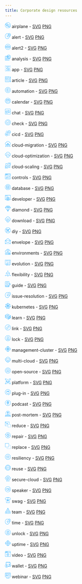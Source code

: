 ```yaml
---
title: Corporate design resources
---
```


<img src="svg/gs23-icon-airplane.svg" width="18" height="18" alt="airplane preview" /> airplane - [SVG](svg/gs23-icon-airplane.svg) [PNG](png/gs23-icon-airplane.png)

<img src="svg/gs23-icon-alert.svg" width="18" height="18" alt="alert preview" /> alert - [SVG](svg/gs23-icon-alert.svg) [PNG](png/gs23-icon-alert.png)

<img src="svg/gs23-icon-alert2.svg" width="18" height="18" alt="alert2 preview" /> alert2 - [SVG](svg/gs23-icon-alert2.svg) [PNG](png/gs23-icon-alert2.png)

<img src="svg/gs23-icon-analysis.svg" width="18" height="18" alt="analysis preview" /> analysis - [SVG](svg/gs23-icon-analysis.svg) [PNG](png/gs23-icon-analysis.png)

<img src="svg/gs23-icon-app.svg" width="18" height="18" alt="app preview" /> app - [SVG](svg/gs23-icon-app.svg) [PNG](png/gs23-icon-app.png)

<img src="svg/gs23-icon-article.svg" width="18" height="18" alt="article preview" /> article - [SVG](svg/gs23-icon-article.svg) [PNG](png/gs23-icon-article.png)

<img src="svg/gs23-icon-automation.svg" width="18" height="18" alt="automation preview" /> automation - [SVG](svg/gs23-icon-automation.svg) [PNG](png/gs23-icon-automation.png)

<img src="svg/gs23-icon-calendar.svg" width="18" height="18" alt="calendar preview" /> calendar - [SVG](svg/gs23-icon-calendar.svg) [PNG](png/gs23-icon-calendar.png)

<img src="svg/gs23-icon-chat.svg" width="18" height="18" alt="chat preview" /> chat - [SVG](svg/gs23-icon-chat.svg) [PNG](png/gs23-icon-chat.png)

<img src="svg/gs23-icon-check.svg" width="18" height="18" alt="check preview" /> check - [SVG](svg/gs23-icon-check.svg) [PNG](png/gs23-icon-check.png)

<img src="svg/gs23-icon-cicd.svg" width="18" height="18" alt="cicd preview" /> cicd - [SVG](svg/gs23-icon-cicd.svg) [PNG](png/gs23-icon-cicd.png)

<img src="svg/gs23-icon-cloud-migration.svg" width="18" height="18" alt="cloud-migration preview" /> cloud-migration - [SVG](svg/gs23-icon-cloud-migration.svg) [PNG](png/gs23-icon-cloud-migration.png)

<img src="svg/gs23-icon-cloud-optimization.svg" width="18" height="18" alt="cloud-optimization preview" /> cloud-optimization - [SVG](svg/gs23-icon-cloud-optimization.svg) [PNG](png/gs23-icon-cloud-optimization.png)

<img src="svg/gs23-icon-cloud-scaling.svg" width="18" height="18" alt="cloud-scaling preview" /> cloud-scaling - [SVG](svg/gs23-icon-cloud-scaling.svg) [PNG](png/gs23-icon-cloud-scaling.png)

<img src="svg/gs23-icon-controls.svg" width="18" height="18" alt="controls preview" /> controls - [SVG](svg/gs23-icon-controls.svg) [PNG](png/gs23-icon-controls.png)

<img src="svg/gs23-icon-database.svg" width="18" height="18" alt="database preview" /> database - [SVG](svg/gs23-icon-database.svg) [PNG](png/gs23-icon-database.png)

<img src="svg/gs23-icon-developer.svg" width="18" height="18" alt="developer preview" /> developer - [SVG](svg/gs23-icon-developer.svg) [PNG](png/gs23-icon-developer.png)

<img src="svg/gs23-icon-diamond.svg" width="18" height="18" alt="diamond preview" /> diamond - [SVG](svg/gs23-icon-diamond.svg) [PNG](png/gs23-icon-diamond.png)

<img src="svg/gs23-icon-download.svg" width="18" height="18" alt="download preview" /> download - [SVG](svg/gs23-icon-download.svg) [PNG](png/gs23-icon-download.png)

<img src="svg/gs23-icon-diy.svg" width="18" height="18" alt="diy preview" /> diy - [SVG](svg/gs23-icon-diy.svg) [PNG](png/gs23-icon-diy.png)

<img src="svg/gs23-icon-envelope.svg" width="18" height="18" alt="envelope preview" /> envelope - [SVG](svg/gs23-icon-envelope.svg) [PNG](png/gs23-icon-envelope.png)

<img src="svg/gs23-icon-environments.svg" width="18" height="18" alt="environments preview" /> environments - [SVG](svg/gs23-icon-environments.svg) [PNG](png/gs23-icon-environments.png)

<img src="svg/gs23-icon-evolution.svg" width="18" height="18" alt="evolution preview" /> evolution - [SVG](svg/gs23-icon-evolution.svg) [PNG](png/gs23-icon-evolution.png)

<img src="svg/gs23-icon-flexibility.svg" width="18" height="18" alt="flexibility preview" /> flexibility - [SVG](svg/gs23-icon-flexibility.svg) [PNG](png/gs23-icon-flexibility.png)

<img src="svg/gs23-icon-guide.svg" width="18" height="18" alt="guide preview" /> guide - [SVG](svg/gs23-icon-guide.svg) [PNG](png/gs23-icon-guide.png)

<img src="svg/gs23-icon-issue-resolution.svg" width="18" height="18" alt="issue-resolution preview" /> issue-resolution - [SVG](svg/gs23-icon-issue-resolution.svg) [PNG](png/gs23-icon-issue-resolution.png)

<img src="svg/gs23-icon-kubernetes.svg" width="18" height="18" alt="kubernetes preview" /> kubernetes - [SVG](svg/gs23-icon-kubernetes.svg) [PNG](png/gs23-icon-kubernetes.png)

<img src="svg/gs23-icon-learn.svg" width="18" height="18" alt="learn preview" /> learn - [SVG](svg/gs23-icon-learn.svg) [PNG](png/gs23-icon-learn.png)

<img src="svg/gs23-icon-link.svg" width="18" height="18" alt="link preview" /> link - [SVG](svg/gs23-icon-link.svg) [PNG](png/gs23-icon-link.png)

<img src="svg/gs23-icon-lock.svg" width="18" height="18" alt="lock preview" /> lock - [SVG](svg/gs23-icon-lock.svg) [PNG](png/gs23-icon-lock.png)

<img src="svg/gs23-icon-management-cluster.svg" width="18" height="18" alt="management-cluster preview" /> management-cluster - [SVG](svg/gs23-icon-management-cluster.svg) [PNG](png/gs23-icon-management-cluster.png)

<img src="svg/gs23-icon-multi-cloud.svg" width="18" height="18" alt="multi-cloud preview" /> multi-cloud - [SVG](svg/gs23-icon-multi-cloud.svg) [PNG](png/gs23-icon-multi-cloud.png)

<img src="svg/gs23-icon-open-source.svg" width="18" height="18" alt="open-source preview" /> open-source - [SVG](svg/gs23-icon-open-source.svg) [PNG](png/gs23-icon-open-source.png)

<img src="svg/gs23-icon-platform.svg" width="18" height="18" alt="platform preview" /> platform - [SVG](svg/gs23-icon-platform.svg) [PNG](png/gs23-icon-platform.png)

<img src="svg/gs23-icon-plug-in.svg" width="18" height="18" alt="plug-in preview" /> plug-in - [SVG](svg/gs23-icon-plug-in.svg) [PNG](png/gs23-icon-plug-in.png)

<img src="svg/gs23-icon-podcast.svg" width="18" height="18" alt="podcast preview" /> podcast - [SVG](svg/gs23-icon-podcast.svg) [PNG](png/gs23-icon-podcast.png)

<img src="svg/gs23-icon-post-mortem.svg" width="18" height="18" alt="post-mortem preview" /> post-mortem - [SVG](svg/gs23-icon-post-mortem.svg) [PNG](png/gs23-icon-post-mortem.png)

<img src="svg/gs23-icon-reduce.svg" width="18" height="18" alt="reduce preview" /> reduce - [SVG](svg/gs23-icon-reduce.svg) [PNG](png/gs23-icon-reduce.png)

<img src="svg/gs23-icon-repair.svg" width="18" height="18" alt="repair preview" /> repair - [SVG](svg/gs23-icon-repair.svg) [PNG](png/gs23-icon-repair.png)

<img src="svg/gs23-icon-replace.svg" width="18" height="18" alt="replace preview" /> replace - [SVG](svg/gs23-icon-replace.svg) [PNG](png/gs23-icon-replace.png)

<img src="svg/gs23-icon-resiliency.svg" width="18" height="18" alt="resiliency preview" /> resiliency - [SVG](svg/gs23-icon-resiliency.svg) [PNG](png/gs23-icon-resiliency.png)

<img src="svg/gs23-icon-reuse.svg" width="18" height="18" alt="reuse preview" /> reuse - [SVG](svg/gs23-icon-reuse.svg) [PNG](png/gs23-icon-reuse.png)

<img src="svg/gs23-icon-secure-cloud.svg" width="18" height="18" alt="secure-cloud preview" /> secure-cloud - [SVG](svg/gs23-icon-secure-cloud.svg) [PNG](png/gs23-icon-secure-cloud.png)

<img src="svg/gs23-icon-speaker.svg" width="18" height="18" alt="speaker preview" /> speaker - [SVG](svg/gs23-icon-speaker.svg) [PNG](png/gs23-icon-speaker.png)

<img src="svg/gs23-icon-swag.svg" width="18" height="18" alt="swag preview" /> swag - [SVG](svg/gs23-icon-swag.svg) [PNG](png/gs23-icon-swag.png)

<img src="svg/gs23-icon-team.svg" width="18" height="18" alt="team preview" /> team - [SVG](svg/gs23-icon-team.svg) [PNG](png/gs23-icon-team.png)

<img src="svg/gs23-icon-time.svg" width="18" height="18" alt="time preview" /> time - [SVG](svg/gs23-icon-time.svg) [PNG](png/gs23-icon-time.png)

<img src="svg/gs23-icon-unlock.svg" width="18" height="18" alt="unlock preview" /> unlock - [SVG](svg/gs23-icon-unlock.svg) [PNG](png/gs23-icon-unlock.png)

<img src="svg/gs23-icon-uptime.svg" width="18" height="18" alt="uptime preview" /> uptime - [SVG](svg/gs23-icon-uptime.svg) [PNG](png/gs23-icon-uptime.png)

<img src="svg/gs23-icon-video.svg" width="18" height="18" alt="video preview" /> video - [SVG](svg/gs23-icon-video.svg) [PNG](png/gs23-icon-video.png)

<img src="svg/gs23-icon-wallet.svg" width="18" height="18" alt="wallet preview" /> wallet - [SVG](svg/gs23-icon-wallet.svg) [PNG](png/gs23-icon-wallet.png)

<img src="svg/gs23-icon-webinar.svg" width="18" height="18" alt="webinar preview" /> webinar - [SVG](svg/gs23-icon-webinar.svg) [PNG](png/gs23-icon-webinar.png)

